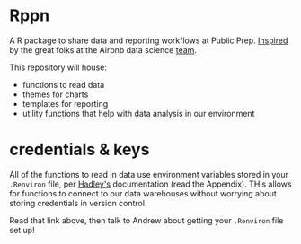 # Rppn
A R package to share data and reporting workflows at Public Prep.  [Inspired](https://medium.com/airbnb-engineering/using-r-packages-and-education-to-scale-data-science-at-airbnb-906faa58e12d#.pawy0ho6z) by the great folks at the Airbnb data science [team](https://medium.com/airbnb-engineering).

This repository will house:
- functions to read data 
- themes for charts
- templates for reporting
- utility functions that help with data analysis in our environment

# credentials & keys
All of the functions to read in data use environment variables stored in your `.Renviron` file, per [Hadley's](https://cran.r-project.org/web/packages/httr/vignettes/api-packages.html) documentation (read the Appendix).  THis allows for functions to connect to our data warehouses without worrying about storing credentials in version control.

Read that link above, then talk to Andrew about getting your `.Renviron` file set up!

